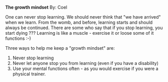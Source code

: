 
**The growth mindset**
By: Coel

One can never stop learning.  We should never think that "we have arrived" when we learn.
From the womb, and before, learning starts and should always be continued.  There are some 
who say that if you stop learning, you start dying ???  Learning is like a muscle - exercise it
or loose some of it functions  :-)

Three ways to help me keep a "growth mindset" are:
1. Never stop learning
2. Never let anyone stop you from learning (even if you have a disability)
3. Use your mental functions often - as you would exercise if you were a physical trainer.


